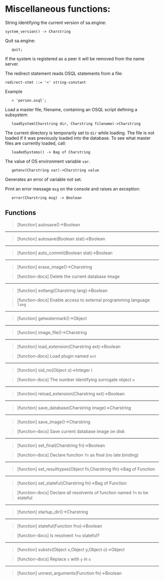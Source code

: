 # Miscellaneous functions:
String identifying the current version of sa.engine:
```
system_version() -> Charstring
```

Quit sa.engine: 
```
   quit;
```
If the system is registered as a peer it will be removed from the name server.

The redirect statement reads OSQL statements from a file:
```
redirect-stmt ::= '<' string-constant
```
Example
```
   < 'person.osql';
```

Load a master file, filename, containing an OSQL script defining a
subsystem:
```
   loadSystem(Charstring dir, Charstring filename)->Charstring
```

The current directory is temporarily set to `dir` while loading. The
file is not loaded if it was previously loaded into the database. To
see what master files are currently loaded, call:

```
   loadedSystems() -> Bag of Charstring
```

The value of OS environment variable `var`. 
```
   getenv(Charstring var)->Charstring value
```
Generates an error of variable not set.

Print an error message `msg` on the console and raises an exception:
```
   error(Charstring msg) -> Boolean
```

## Functions

> [function]
> autosave()->Boolean



___

> [function]
> autosave(Boolean stat)->Boolean



___

> [function]
> auto_commit(Boolean stat)->Boolean



___

> [function]
> erase_image()->Charstring

> [function-docs]
> Delete the current database image 



___

> [function]
> extlang(Charstring lang)->Boolean

> [function-docs]
> Enable access to external programming language `lang` 



___

> [function]
> getwatermark()->Object



___

> [function]
> image_file()->Charstring



___

> [function]
> load_extension(Charstring ext)->Boolean

> [function-docs]
> Load plugin named `ext` 



___

> [function]
> oid_no(Object o)->Integer i

> [function-docs]
> The number identifying surrogate object `o` 



___

> [function]
> reload_extension(Charstring ext)->Boolean



___

> [function]
> save_database(Charstring image)->Charstring



___

> [function]
> save_image()->Charstring

> [function-docs]
> Save current database image on disk 



___

> [function]
> set_final(Charstring fn)->Boolean

> [function-docs]
> Declare function `fn` as final (no late binding) 



___

> [function]
> set_resulttypes(Object fn,Charstring lfn)->Bag of Function



___

> [function]
> set_stateful(Charstring fn)->Bag of Function

> [function-docs]
> Declare all resolvents of function named `fn` to be stateful 



___

> [function]
> startup_dir()->Charstring



___

> [function]
> stateful(Function fno)->Boolean

> [function-docs]
> Is resolvent `fno` stateful? 



___

> [function]
> substv(Object x,Object y,Object o)->Object

> [function-docs]
> Replace `x` with `y` in `o` 



___

> [function]
> unnest_arguments(Function fn)->Boolean



